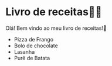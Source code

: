 # Livro de receitas:man_cook:

Olá! Bem vindo ao meu livro de receitas!:wave:

- Pizza de Frango
- Bolo de chocolate
- Lasanha
- Purê de Batata
